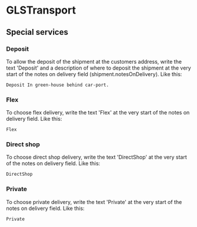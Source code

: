 # GLSTransport

## Special services

### Deposit

To allow the deposit of the shipment at the customers address, write the text 'Deposit' and a description of where to deposit the shipment at the very start of the notes on delivery field (shipment.notesOnDelivery). Like this:

```
Deposit In green-house behind car-port.
``` 

### Flex

To choose flex delivery, write the text 'Flex' at the very start of the notes on delivery field. Like this:
```
Flex
```

### Direct shop

To choose direct shop delivery, write the text 'DirectShop' at the very start of the notes on delivery field. Like this:
```
DirectShop
```

### Private 

To choose private delivery, write the text 'Private' at the very start of the notes on delivery field. Like this:
```
Private
```


